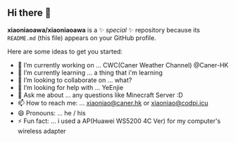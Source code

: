 ## Hi there 👋

**xiaoniaoawa/xiaoniaoawa** is a ✨ _special_ ✨ repository because its `README.md` (this file) appears on your GitHub profile.

Here are some ideas to get you started:

- 🔭 I’m currently working on ... CWC(Caner Weather Channel) @Caner-HK
- 🌱 I’m currently learning ... a thing that i'm learning
- 👯 I’m looking to collaborate on ... what?
- 🤔 I’m looking for help with ... YeEnjie
- 💬 Ask me about ... any questions like Minecraft Server :D
- 📫 How to reach me: ... xiaoniao@caner.hk or xiaoniao@codpi.icu
- 😄 Pronouns: ... he / his
- ⚡ Fun fact: ... i used a AP(Huawei WS5200 4C Ver) for my computer's wireless adapter

